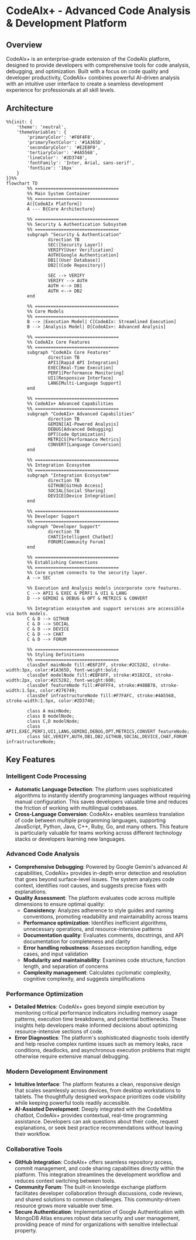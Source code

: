 # CodeAIx+ - Advanced Code Analysis & Development Platform

## Overview

CodeAIx+ is an enterprise-grade extension of the CodeAIx platform, designed to provide developers with comprehensive tools for code analysis, debugging, and optimization. Built with a focus on code quality and developer productivity, CodeAIx+ combines powerful AI-driven analysis with an intuitive user interface to create a seamless development experience for professionals at all skill levels.

## Architecture
```mermaid
%%{init: {
    'theme': 'neutral', 
    'themeVariables': {
        'primaryColor': '#F0F4F8', 
        'primaryTextColor': '#1A365D', 
        'secondaryColor': '#E2E8F0',
        'tertiaryColor': '#4A5568',
        'lineColor': '#2D3748',
        'fontFamily': 'Inter, Arial, sans-serif',
        'fontSize': '16px'
    }
}}%%
flowchart TD
        %% ================================
        %% Main System Container
        %% ================================
        A([CodeAIx Platform])
        A --- B{Core Architecture}
        
        %% ================================
        %% Security & Authentication Subsystem
        %% ================================
        subgraph "Security & Authentication"
                direction TB
                SEC([Security Layer])
                VERIFY[User Verification]
                AUTH[Google Authentication]
                DB1[(User Database)]
                DB2[(Code Repository)]
                
                SEC --> VERIFY
                VERIFY --> AUTH
                AUTH <--> DB1
                AUTH <--> DB2
        end

        %% ================================
        %% Core Models
        %% ================================
        B --> |Execution Model| C[CodeAIx: Streamlined Execution]
        B --> |Analysis Model| D[CodeAIx+: Advanced Analysis]
        
        %% ================================
        %% CodeAIx Core Features
        %% ================================
        subgraph "CodeAIx Core Features"
                direction TB
                API1[Rapid API Integration]
                EXEC[Real-Time Execution]
                PERF1[Performance Monitoring]
                UI1[Responsive Interface]
                LANG[Multi-Language Support]
        end
        
        %% ================================
        %% CodeAIx+ Advanced Capabilities
        %% ================================
        subgraph "CodeAIx+ Advanced Capabilities"
                direction TB
                GEMINI[AI-Powered Analysis]
                DEBUG[Advanced Debugging]
                OPT[Code Optimization]
                METRICS[Performance Metrics]
                CONVERT[Language Conversion]
        end
        
        %% ================================
        %% Integration Ecosystem
        %% ================================
        subgraph "Integration Ecosystem"
                direction TB
                GITHUB[GitHub Access]
                SOCIAL[Social Sharing]
                DEVICE[Device Integration]
        end
        
        %% ================================
        %% Developer Support
        %% ================================
        subgraph "Developer Support"
                direction TB
                CHAT[Intelligent Chatbot]
                FORUM[Community Forum]
        end

        %% ================================
        %% Establishing Connections
        %% ================================
        %% Core system connects to the security layer.
        A --> SEC

        %% Execution and Analysis models incorporate core features.
        C --> API1 & EXEC & PERF1 & UI1 & LANG
        D --> GEMINI & DEBUG & OPT & METRICS & CONVERT

        %% Integration ecosystem and support services are accessible via both models.
        C & D --> GITHUB
        C & D --> SOCIAL
        C & D --> DEVICE
        C & D --> CHAT
        C & D --> FORUM

        %% ================================
        %% Styling Definitions
        %% ================================
        classDef mainNode fill:#E6F2FF, stroke:#2C5282, stroke-width:3px, color:#1A365D, font-weight:bold;
        classDef modelNode fill:#EBF8FF, stroke:#3182CE, stroke-width:2px, color:#2C5282, font-weight:600;
        classDef featureNode fill:#F0FFF4, stroke:#48BB78, stroke-width:1.5px, color:#276749;
        classDef infrastructureNode fill:#F7FAFC, stroke:#4A5568, stroke-width:1.5px, color:#2D3748;

        class A mainNode;
        class B modelNode;
        class C,D modelNode;
        class API1,EXEC,PERF1,UI1,LANG,GEMINI,DEBUG,OPT,METRICS,CONVERT featureNode;
        class SEC,VERIFY,AUTH,DB1,DB2,GITHUB,SOCIAL,DEVICE,CHAT,FORUM infrastructureNode;
```



## Key Features

### Intelligent Code Processing
- **Automatic Language Detection**: The platform uses sophisticated algorithms to instantly identify programming languages without requiring manual configuration. This saves developers valuable time and reduces the friction of working with multilingual codebases.
- **Cross-Language Conversion**: CodeAIx+ enables seamless translation of code between multiple programming languages, supporting JavaScript, Python, Java, C++, Ruby, Go, and many others. This feature is particularly valuable for teams working across different technology stacks or developers learning new languages.

### Advanced Code Analysis
- **Comprehensive Debugging**: Powered by Google Gemini's advanced AI capabilities, CodeAIx+ provides in-depth error detection and resolution that goes beyond surface-level issues. The system analyzes code context, identifies root causes, and suggests precise fixes with explanations.
- **Quality Assessment**: The platform evaluates code across multiple dimensions to ensure optimal quality:
  - **Consistency**: Analyzes adherence to style guides and naming conventions, promoting readability and maintainability across teams
  - **Performance optimization**: Identifies inefficient algorithms, unnecessary operations, and resource-intensive patterns
  - **Documentation quality**: Evaluates comments, docstrings, and API documentation for completeness and clarity
  - **Error handling robustness**: Assesses exception handling, edge cases, and input validation
  - **Modularity and maintainability**: Examines code structure, function length, and separation of concerns
  - **Complexity management**: Calculates cyclomatic complexity, cognitive complexity, and suggests simplifications

### Performance Optimization
- **Detailed Metrics**: CodeAIx+ goes beyond simple execution by monitoring critical performance indicators including memory usage patterns, execution time breakdowns, and potential bottlenecks. These insights help developers make informed decisions about optimizing resource-intensive sections of code.
- **Error Diagnostics**: The platform's sophisticated diagnostic tools identify and help resolve complex runtime issues such as memory leaks, race conditions, deadlocks, and asynchronous execution problems that might otherwise require extensive manual debugging.

### Modern Development Environment
- **Intuitive Interface**: The platform features a clean, responsive design that scales seamlessly across devices, from desktop workstations to tablets. The thoughtfully designed workspace prioritizes code visibility while keeping powerful tools readily accessible.
- **AI-Assisted Development**: Deeply integrated with the CodeMitra chatbot, CodeAIx+ provides contextual, real-time programming assistance. Developers can ask questions about their code, request explanations, or seek best practice recommendations without leaving their workflow.

### Collaborative Tools
- **GitHub Integration**: CodeAIx+ offers seamless repository access, commit management, and code sharing capabilities directly within the platform. This integration streamlines the development workflow and reduces context switching between tools.
- **Community Forum**: The built-in knowledge exchange platform facilitates developer collaboration through discussions, code reviews, and shared solutions to common challenges. This community-driven resource grows more valuable over time.
- **Secure Authentication**: Implementation of Google Authentication with MongoDB Atlas ensures robust data security and user management, providing peace of mind for organizations with sensitive intellectual property.

